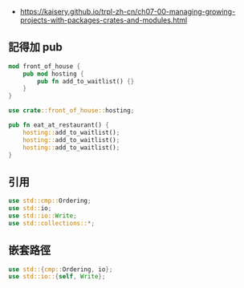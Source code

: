 

* https://kaisery.github.io/trpl-zh-cn/ch07-00-managing-growing-projects-with-packages-crates-and-modules.html

## 記得加 pub


```rs
mod front_of_house {
    pub mod hosting {
        pub fn add_to_waitlist() {}
    }
}

use crate::front_of_house::hosting;

pub fn eat_at_restaurant() {
    hosting::add_to_waitlist();
    hosting::add_to_waitlist();
    hosting::add_to_waitlist();
}
```

## 引用

```rs
use std::cmp::Ordering;
use std::io;
use std::io::Write;
use std::collections::*;
```

## 嵌套路徑


```rs
use std::{cmp::Ordering, io};
use std::io::{self, Write};
```